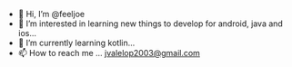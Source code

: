- 👋 Hi, I’m @feeljoe
- 👀 I’m interested in learning new things to develop for android, java and ios...
- 🌱 I’m currently learning kotlin...
- 📫 How to reach me ... jvalelop2003@gmail.com

<!---
feeljoe/feeljoe is a ✨ special ✨ repository because its `README.md` (this file) appears on your GitHub profile.
You can click the Preview link to take a look at your changes.
--->
